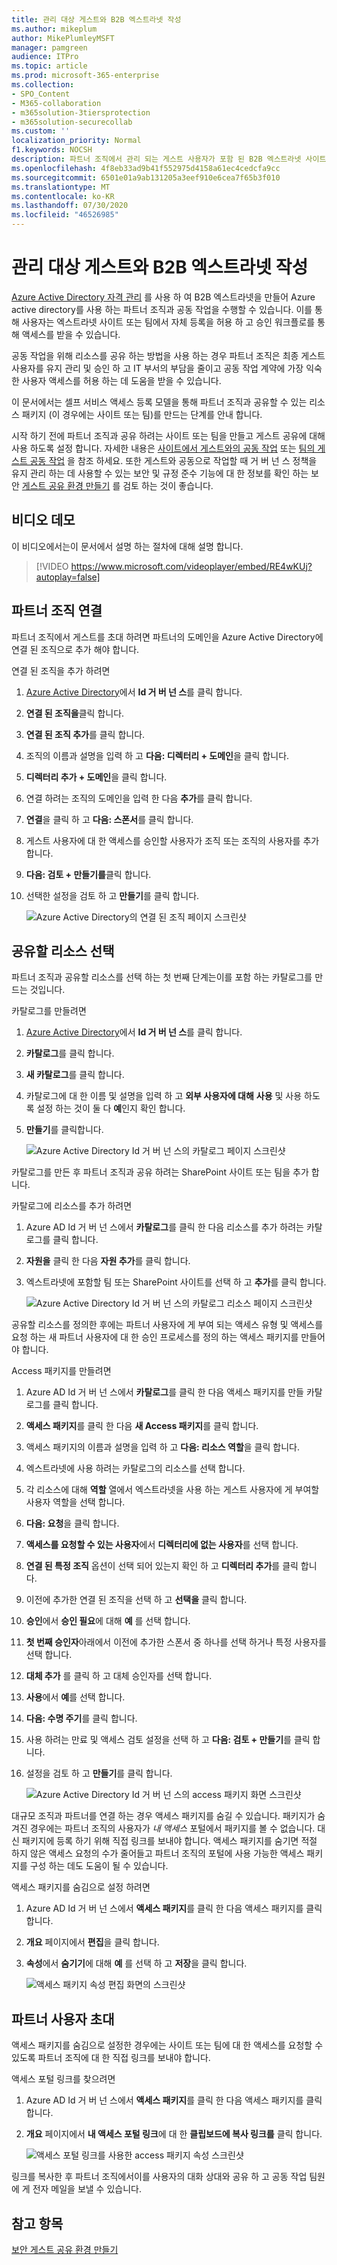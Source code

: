 ```yaml
---
title: 관리 대상 게스트와 B2B 엑스트라넷 작성
ms.author: mikeplum
author: MikePlumleyMSFT
manager: pamgreen
audience: ITPro
ms.topic: article
ms.prod: microsoft-365-enterprise
ms.collection:
- SPO_Content
- M365-collaboration
- m365solution-3tiersprotection
- m365solution-securecollab
ms.custom: ''
localization_priority: Normal
f1.keywords: NOCSH
description: 파트너 조직에서 관리 되는 게스트 사용자가 포함 된 B2B 엑스트라넷 사이트 또는 팀을 만드는 방법에 대해 알아봅니다.
ms.openlocfilehash: 4f8eb33ad9b41f552975d4158a61ec4cedcfa9cc
ms.sourcegitcommit: 6501e01a9ab131205a3eef910e6cea7f65b3f010
ms.translationtype: MT
ms.contentlocale: ko-KR
ms.lasthandoff: 07/30/2020
ms.locfileid: "46526985"
---
```

# <a name="create-a-b2b-extranet-with-managed-guests"></a>관리 대상 게스트와 B2B 엑스트라넷 작성

[Azure Active Directory 자격 관리](https://docs.microsoft.com/azure/active-directory/governance/entitlement-management-overview) 를 사용 하 여 B2B 엑스트라넷을 만들어 Azure active directory를 사용 하는 파트너 조직과 공동 작업을 수행할 수 있습니다. 이를 통해 사용자는 엑스트라넷 사이트 또는 팀에서 자체 등록을 허용 하 고 승인 워크플로를 통해 액세스를 받을 수 있습니다.

공동 작업을 위해 리소스를 공유 하는 방법을 사용 하는 경우 파트너 조직은 최종 게스트 사용자를 유지 관리 및 승인 하 고 IT 부서의 부담을 줄이고 공동 작업 계약에 가장 익숙한 사용자 액세스를 허용 하는 데 도움을 받을 수 있습니다.

이 문서에서는 셀프 서비스 액세스 등록 모델을 통해 파트너 조직과 공유할 수 있는 리소스 패키지 (이 경우에는 사이트 또는 팀)를 만드는 단계를 안내 합니다. 

시작 하기 전에 파트너 조직과 공유 하려는 사이트 또는 팀을 만들고 게스트 공유에 대해 사용 하도록 설정 합니다. 자세한 내용은 [사이트에서 게스트와의 공동 작업](collaborate-in-site.md) 또는 [팀의 게스트 공동 작업](collaborate-as-team.md) 을 참조 하세요. 또한 게스트와 공동으로 작업할 때 거 버 넌 스 정책을 유지 관리 하는 데 사용할 수 있는 보안 및 규정 준수 기능에 대 한 정보를 확인 하는 보안 [게스트 공유 환경 만들기](create-secure-guest-sharing-environment.md) 를 검토 하는 것이 좋습니다.

## <a name="video-demonstration"></a>비디오 데모

이 비디오에서는이 문서에서 설명 하는 절차에 대해 설명 합니다.

> [!VIDEO https://www.microsoft.com/videoplayer/embed/RE4wKUj?autoplay=false]

## <a name="connect-the-partner-organization"></a>파트너 조직 연결

파트너 조직에서 게스트를 초대 하려면 파트너의 도메인을 Azure Active Directory에 연결 된 조직으로 추가 해야 합니다.

연결 된 조직을 추가 하려면
1. [Azure Active Directory](https://aad.portal.azure.com)에서 **Id 거 버 넌 스**를 클릭 합니다.
2. **연결 된 조직을**클릭 합니다.
4. **연결 된 조직 추가**를 클릭 합니다.
5. 조직의 이름과 설명을 입력 하 고 **다음: 디렉터리 + 도메인**을 클릭 합니다.
6. **디렉터리 추가 + 도메인**을 클릭 합니다.
7. 연결 하려는 조직의 도메인을 입력 한 다음 **추가**를 클릭 합니다.
8. **연결**을 클릭 하 고 **다음: 스폰서**를 클릭 합니다.
9. 게스트 사용자에 대 한 액세스를 승인할 사용자가 조직 또는 조직의 사용자를 추가 합니다.
10. **다음: 검토 + 만들기를**클릭 합니다.
11. 선택한 설정을 검토 하 고 **만들기**를 클릭 합니다.

    ![Azure Active Directory의 연결 된 조직 페이지 스크린샷](../media/identity-governance-connected-organizations.png)

## <a name="choose-the-resources-to-share"></a>공유할 리소스 선택

파트너 조직과 공유할 리소스를 선택 하는 첫 번째 단계는이를 포함 하는 카탈로그를 만드는 것입니다.

카탈로그를 만들려면
1. [Azure Active Directory](https://aad.portal.azure.com)에서 **Id 거 버 넌 스**를 클릭 합니다.
2. **카탈로그**를 클릭 합니다.
3. **새 카탈로그**를 클릭 합니다.
4. 카탈로그에 대 한 이름 및 설명을 입력 하 고 **외부 사용자에 대해** **사용** 및 사용 하도록 설정 하는 것이 둘 다 **예**인지 확인 합니다.
5. **만들기**를 클릭합니다.

   ![Azure Active Directory Id 거 버 넌 스의 카탈로그 페이지 스크린샷](../media/identity-governance-catalogs.png)

카탈로그를 만든 후 파트너 조직과 공유 하려는 SharePoint 사이트 또는 팀을 추가 합니다.

카탈로그에 리소스를 추가 하려면
1. Azure AD Id 거 버 넌 스에서 **카탈로그**를 클릭 한 다음 리소스를 추가 하려는 카탈로그를 클릭 합니다.
2. **자원을** 클릭 한 다음 **자원 추가**를 클릭 합니다.
3. 엑스트라넷에 포함할 팀 또는 SharePoint 사이트를 선택 하 고 **추가**를 클릭 합니다.

   ![Azure Active Directory Id 거 버 넌 스의 카탈로그 리소스 페이지 스크린샷](../media/identity-governance-catalog-resource.png)

공유할 리소스를 정의한 후에는 파트너 사용자에 게 부여 되는 액세스 유형 및 액세스를 요청 하는 새 파트너 사용자에 대 한 승인 프로세스를 정의 하는 액세스 패키지를 만들어야 합니다.

Access 패키지를 만들려면
1. Azure AD Id 거 버 넌 스에서 **카탈로그**를 클릭 한 다음 액세스 패키지를 만들 카탈로그를 클릭 합니다.
2. **액세스 패키지**를 클릭 한 다음 **새 Access 패키지**를 클릭 합니다.
3. 액세스 패키지의 이름과 설명을 입력 하 고 **다음: 리소스 역할**을 클릭 합니다.
4. 엑스트라넷에 사용 하려는 카탈로그의 리소스를 선택 합니다.
5. 각 리소스에 대해 **역할** 열에서 엑스트라넷을 사용 하는 게스트 사용자에 게 부여할 사용자 역할을 선택 합니다.
6. **다음: 요청**을 클릭 합니다.
7. **액세스를 요청할 수 있는 사용자**에서 **디렉터리에 없는 사용자**를 선택 합니다.
8. **연결 된 특정 조직** 옵션이 선택 되어 있는지 확인 하 고 **디렉터리 추가**를 클릭 합니다.
9. 이전에 추가한 연결 된 조직을 선택 하 고 **선택을** 클릭 합니다.
10. **승인**에서 **승인 필요**에 대해 **예** 를 선택 합니다.
11. **첫 번째 승인자**아래에서 이전에 추가한 스폰서 중 하나를 선택 하거나 특정 사용자를 선택 합니다.
12. **대체 추가** 를 클릭 하 고 대체 승인자를 선택 합니다.
13. **사용**에서 **예**를 선택 합니다.
14. **다음: 수명 주기**를 클릭 합니다.
15. 사용 하려는 만료 및 액세스 검토 설정을 선택 하 고 **다음: 검토 + 만들기**를 클릭 합니다.
16. 설정을 검토 하 고 **만들기**를 클릭 합니다.

    ![Azure Active Directory Id 거 버 넌 스의 access 패키지 화면 스크린샷](../media/identity-governance-access-packages.png)

대규모 조직과 파트너를 연결 하는 경우 액세스 패키지를 숨길 수 있습니다. 패키지가 숨겨진 경우에는 파트너 조직의 사용자가 *내 액세스* 포털에서 패키지를 볼 수 없습니다. 대신 패키지에 등록 하기 위해 직접 링크를 보내야 합니다. 액세스 패키지를 숨기면 적절 하지 않은 액세스 요청의 수가 줄어들고 파트너 조직의 포털에 사용 가능한 액세스 패키지를 구성 하는 데도 도움이 될 수 있습니다.

액세스 패키지를 숨김으로 설정 하려면
1. Azure AD Id 거 버 넌 스에서 **액세스 패키지**를 클릭 한 다음 액세스 패키지를 클릭 합니다.
2. **개요** 페이지에서 **편집**을 클릭 합니다.
3. **속성**에서 **숨기기**에 대해 **예** 를 선택 하 고 **저장**을 클릭 합니다.

   ![액세스 패키지 속성 편집 화면의 스크린샷](../media/identity-governance-access-package-hidden.png)

## <a name="invite-partner-users"></a>파트너 사용자 초대

액세스 패키지를 숨김으로 설정한 경우에는 사이트 또는 팀에 대 한 액세스를 요청할 수 있도록 파트너 조직에 대 한 직접 링크를 보내야 합니다.

액세스 포털 링크를 찾으려면
1. Azure AD Id 거 버 넌 스에서 **액세스 패키지**를 클릭 한 다음 액세스 패키지를 클릭 합니다.
2. **개요** 페이지에서 **내 액세스 포털 링크**에 대 한 **클립보드에 복사 링크를** 클릭 합니다.

   ![액세스 포털 링크를 사용한 access 패키지 속성 스크린샷](../media/identity-governance-access-portal-link.png)

링크를 복사한 후 파트너 조직에서이를 사용자의 대화 상대와 공유 하 고 공동 작업 팀원에 게 전자 메일을 보낼 수 있습니다.

## <a name="see-also"></a>참고 항목

[보안 게스트 공유 환경 만들기](create-secure-guest-sharing-environment.md)

